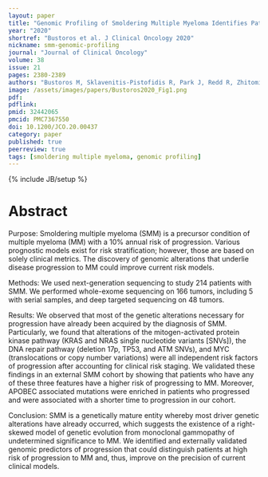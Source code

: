 ```yaml
---
layout: paper
title: "Genomic Profiling of Smoldering Multiple Myeloma Identifies Patients at a High Risk of Disease Progression"
year: "2020"
shortref: "Bustoros et al. J Clinical Oncology 2020"
nickname: smm-genomic-profiling
journal: "Journal of Clinical Oncology"
volume: 38
issue: 21
pages: 2380-2389
authors: "Bustoros M, Sklavenitis-Pistofidis R, Park J, Redd R, Zhitomirsky B, Dunford AJ, Salem K, Tai YT, Anand S, Mouhieddine TH, Chavda SJ, Boehner C, Elagina L, Neuse CJ, Cha J, Rahmat M, Taylor-Weiner A, Van Allen E, Kumar S, Kastritis E, Leshchiner I, Morgan EA, Laubach J, Casneuf T, Richardson P, Munshi NC, Anderson KC, Trippa L, Aguet F, Stewart C, Dimopoulos MA, Yong K, Bergsagel PL, Manier S, Getz G, Ghobrial IM"
image: /assets/images/papers/Bustoros2020_Fig1.png
pdf:
pdflink:
pmid: 32442065
pmcid: PMC7367550
doi: 10.1200/JCO.20.00437
category: paper
published: true
peerreview: true
tags: [smoldering multiple myeloma, genomic profiling]
---
```

{% include JB/setup %}

# Abstract

Purpose: Smoldering multiple myeloma (SMM) is a precursor condition of multiple myeloma (MM) with a 10% annual risk of progression. Various prognostic models exist for risk stratification; however, those are based on solely clinical metrics. The discovery of genomic alterations that underlie disease progression to MM could improve current risk models.

Methods: We used next-generation sequencing to study 214 patients with SMM. We performed whole-exome sequencing on 166 tumors, including 5 with serial samples, and deep targeted sequencing on 48 tumors.

Results: We observed that most of the genetic alterations necessary for progression have already been acquired by the diagnosis of SMM. Particularly, we found that alterations of the mitogen-activated protein kinase pathway (KRAS and NRAS single nucleotide variants [SNVs]), the DNA repair pathway (deletion 17p, TP53, and ATM SNVs), and MYC (translocations or copy number variations) were all independent risk factors of progression after accounting for clinical risk staging. We validated these findings in an external SMM cohort by showing that patients who have any of these three features have a higher risk of progressing to MM. Moreover, APOBEC associated mutations were enriched in patients who progressed and were associated with a shorter time to progression in our cohort.

Conclusion: SMM is a genetically mature entity whereby most driver genetic alterations have already occurred, which suggests the existence of a right-skewed model of genetic evolution from monoclonal gammopathy of undetermined significance to MM. We identified and externally validated genomic predictors of progression that could distinguish patients at high risk of progression to MM and, thus, improve on the precision of current clinical models.